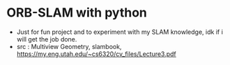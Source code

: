 # ORB-SLAM with python
- Just for fun project and to experiment with my SLAM knowledge, idk if i will get the job done.
- src : Multiview Geometry, slambook, https://my.eng.utah.edu/~cs6320/cv_files/Lecture3.pdf
